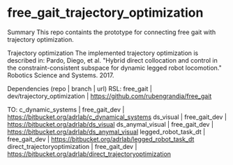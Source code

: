 # free_gait_trajectory_optimization

Summary
This repo containts the prototype for connecting free gait with trajectory optimization.

Trajectory optimization
The implemented trajectory optimization is described in:
Pardo, Diego, et al. "Hybrid direct collocation and control in the constraint-consistent subspace for dynamic legged robot locomotion." Robotics Science and Systems. 2017.

Dependencies (repo | branch | url)
RSL:
free_gait | dev/trajectory_optimization | https://github.com/rubengrandia/free_gait

TO:
c_dynamic_systems | free_gait_dev | https://bitbucket.org/adrlab/c_dynamical_systems
ds_visual | free_gait_dev | https://bitbucket.org/adrlab/ds_visual
ds_anymal_visual | free_gait_dev | https://bitbucket.org/adrlab/ds_anymal_visual
legged_robot_task_dt | free_gait_dev | https://bitbucket.org/adrlab/legged_robot_task_dt
direct_trajectoryoptimization | free_gait_dev | https://bitbucket.org/adrlab/direct_trajectoryoptimization
